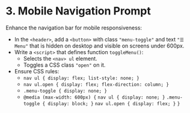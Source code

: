 <!--
File: prompts/3-nav.md
Version: 1.0.0
Created: 2025-07-12
Modified: 2025-07-12
-->

# 3. Mobile Navigation Prompt

Enhance the navigation bar for mobile responsiveness:
- In the `<header>`, add a `<button>` with class `"menu-toggle"` and text `"☰ Menu"` that is hidden on desktop and visible on screens under 600px.
- Write a `<script>` that defines function `toggleMenu()`:
  - Selects the `<nav> ul` element.
  - Toggles a CSS class `"open"` on it.
- Ensure CSS rules:
  - `nav ul { display: flex; list-style: none; }`
  - `nav ul.open { display: flex; flex-direction: column; }`
  - `.menu-toggle { display: none; }`
  - `@media (max-width: 600px) {`
      `nav ul { display: none; }`
      `.menu-toggle { display: block; }`
      `nav ul.open { display: flex; }`
    `}`

